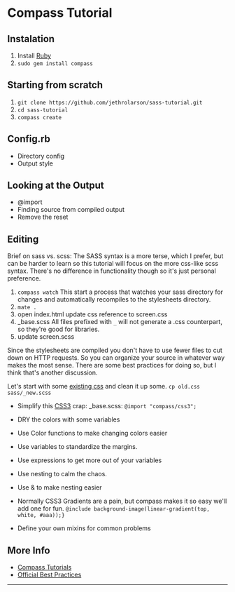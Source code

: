 Compass Tutorial
================

Instalation
-----------
1. Install [Ruby](http://www.ruby-lang.org/en/downloads/)
2. `sudo gem install compass`

Starting from scratch
---------------------
1. `git clone https://github.com/jethrolarson/sass-tutorial.git`
2. `cd sass-tutorial`
3. `compass create`

Config.rb
----------
* Directory config
* Output style

Looking at the Output
---------------------
* @import
* Finding source from compiled output
* Remove the reset

Editing
---------
Brief on sass vs. scss: The SASS syntax is a more terse, which I prefer, but can be harder to learn so this tutorial will focus on the more css-like scss syntax. There's no difference in functionality though so it's just personal preference.

1. `compass watch`
   This start a process that watches your sass directory for changes and automatically recompiles to the stylesheets directory.
2. `mate .`
3. open index.html
   update css reference to screen.css
4. _base.scss
   All files prefixed with `_` will not generate a .css counterpart, so they're good for libraries. 
5. update screen.scss

Since the stylesheets are compiled you don't have to use fewer files to cut down on HTTP requests. So you can organize your source in whatever way makes the most sense. There are some best practices for doing so, but I think that's another discussion.

Let's start with some [existing css](old.css) and clean it up some.
`cp old.css sass/_new.scss`

* Simplify this [CSS3][css3-docs] crap:
  _base.scss: `@import "compass/css3";`

* DRY the colors with some variables
* Use Color functions to make changing colors easier

* Use variables to standardize the margins.
* Use expressions to get more out of your variables

* Use nesting to calm the chaos.
* Use & to make nesting easier

* Normally CSS3 Gradients are a pain, but compass makes it so easy we'll add one for fun.
  `@include background-image(linear-gradient(top, white, #aaa));}`

* Define your own mixins for common problems

More Info
--------------
* [Compass Tutorials](http://compass-style.org/help/tutorials/)
* [Official Best Practices](compass-practices)

---

[css3-docs]: http://compass-style.org/reference/compass/css3/
[compass-practices]: http://compass-style.org/help/tutorials/best_practices/